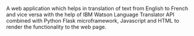 A web application which helps in translation of text from English to French and vice versa with the help of IBM Watson Language Translator API combined with Python Flask microframework, Javascript and HTML to render the functionality to the web page.
